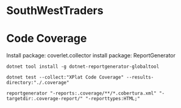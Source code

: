 # SouthWestTraders
# Code Coverage
Install package: coverlet.collector
install package: ReportGenerator

`dotnet tool install -g dotnet-reportgenerator-globaltool`

`dotnet test --collect:"XPlat Code Coverage" --results-directory:"./.coverage"`

`reportgenerator "-reports:.coverage/**/*.cobertura.xml" "-targetdir:.coverage-report/" "-reporttypes:HTML;"`

